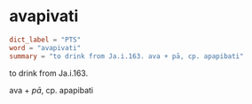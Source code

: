 # avapivati

``` toml
dict_label = "PTS"
word = "avapivati"
summary = "to drink from Ja.i.163. ava + pā, cp. apapibati"
```

to drink from Ja.i.163.

ava \+ *pā*, cp. apapibati

